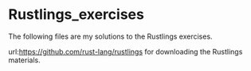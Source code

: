 # Rustlings_exercises

The following files are my solutions to the Rustlings exercises.

url:https://github.com/rust-lang/rustlings for downloading the Rustlings materials.
